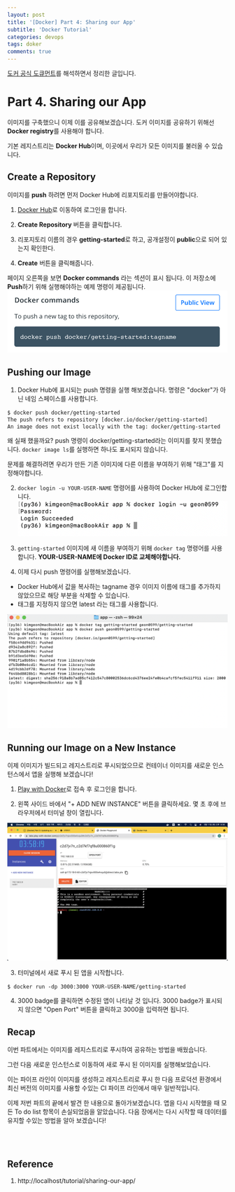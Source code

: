 ```yaml
---
layout: post
title: '[Docker] Part 4: Sharing our App'
subtitle: 'Docker Tutorial'
categories: devops
tags: doker
comments: true
---
```



[도커 공식 도큐먼트](https://docs.docker.com/get-started/)를 해석하면서 정리한 글입니다.

# Part 4. Sharing our App
이미지를 구축했으니 이제 이를 공유해보겠습니다. 도커 이미지를 공유하기 위해선 **Docker registry**를 사용해야 합니다.

기본 레지스트리는 **Docker Hub**이며, 이곳에서 우리가 모든 이미지를 불러올 수 있습니다.

## Create a Repository
이미지를 **push** 하려면 먼저 Docker Hub에 리포지토리를 만들어야합니다.

1. [Docker Hub](https://hub.docker.com/)로 이동하여 로그인을 합니다.

2. **Create Repository** 버튼을 클릭합니다.

3. 리포지토리 이름의 경우 **getting-started**로 하고, 공개설정이 **public**으로 되어 있는지 확인한다.

4. **Create** 버튼을 클릭해줍니다.

페이지 오른쪽을 보면 **Docker commands** 라는 섹션이 표시 됩니다. 이 저장소에 **Push**하기 위해 실행해야하는 예제 명령이 제공됩니다.
![img](/assets/img/docker/push-command.png)

## Pushing our Image
1. Docker Hub에 표시되는 push 명령을 실행 해보겠습니다. 명령은 "docker"가 아닌 네임 스페이스를 사용합니다.

```vim
$ docker push docker/getting-started
The push refers to repository [docker.io/docker/getting-started]
An image does not exist locally with the tag: docker/getting-started
```
왜 실패 했을까요? push 명령이 docker/getting-started라는 이미지를 찾지 못했습니다. `docker image ls`를 실행하면 하나도 표시되지 않습니다.

문제를 해결하려면 우리가 만든 기존 이미지에 다른 이름을 부여하기 위해 "태그"를 지정해야합니다.

2. `docker login -u YOUR-USER-NAME` 명령어를 사용하여 Docker HUb에 로그인합니다.
![img](/assets/img/docker/login.png)

3. `getting-started` 이미지에 새 이름을 부여하기 위해 `docker tag` 명령어를 사용합니다. **YOUR-USER-NAME에 Docker ID로 교체해야합니다.**

4. 이제 다시 push 명령어를 실행해보겠습니다.
- Docker Hub에서 값을 복사하는 tagname 경우 이미지 이름에 태그를 추가하지 않았으므로 해당 부분을 삭제할 수 있습니다.
- 태그를 지정하지 않으면 latest 라는 태그를 사용합니다.

![img](/assets/img/docker/capture01.png)

## Running our Image on a New Instance
이제 이미지가 빌드되고 레지스트리로 푸시되었으므로 컨테이너 이미지를 새로운 인스턴스에서 앱을 실행해 보겠습니다!

1. [Play with Docker](https://labs.play-with-docker.com/)로 접속 후 로그인을 합니다.

2. 왼쪽 사이드 바에서 "+ ADD NEW INSTANCE" 버튼을 클릭하세요. 몇 초 후에 브라우저에서 터미널 창이 열립니다.

![img](/assets/img/docker/play_with_docker.png)

3. 터미널에서 새로 푸시 된 앱을 시작합니다.
```vim
$ docker run -dp 3000:3000 YOUR-USER-NAME/getting-started
```

4. 3000 badge를 클릭하면 수정된 앱이 나타날 것 입니다.
3000 badge가 표시되지 않으면 "Open Port" 버튼을 클릭하고 3000을 입력하면 됩니다.

## Recap
이번 파트에서는 이미지를 레지스트리로 푸시하여 공유하는 방법을 배웠습니다.

그런 다음 새로운 인스턴스로 이동하여 새로 푸시 된 이미지를 실행해보았습니다.

이는 파이프 라인이 이미지를 생성하고 레지스트리로 푸시 한 다음 프로덕션 환경에서 최신 버전의 이미지를 사용할 수있는 CI 파이프 라인에서 매우 일반적입니다.

이제 저번 파트의 끝에서 발견 한 내용으로 돌아가보겠습니다. 앱을 다시 시작했을 때 모든 To do list 항목이 손실되었음을 알았습니다. 다음 장에서는 다시 시작할 때 데이터를 유지할 수있는 방법을 알아 보겠습니다!


<br><br>

## Reference
1. http://localhost/tutorial/sharing-our-app/